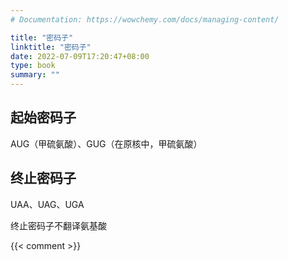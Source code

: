 ```yaml
---
# Documentation: https://wowchemy.com/docs/managing-content/

title: "密码子"
linktitle: "密码子"
date: 2022-07-09T17:20:47+08:00
type: book
summary: ""
---
```


## 起始密码子

AUG（甲硫氨酸）、GUG（在原核中，甲硫氨酸）

## 终止密码子

UAA、UAG、UGA

终止密码子不翻译氨基酸

{{< comment >}}
